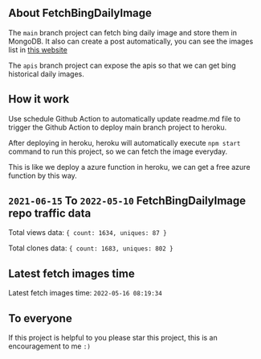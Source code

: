## About FetchBingDailyImage

The `main` branch project can fetch bing daily image and store them in MongoDB.
It also can create a post automatically, you can see the images list in [this website](https://oursalbum.netlify.app)

The `apis` branch project can expose the apis so that we can get bing historical daily images.

## How it work

Use schedule Github Action to automatically update readme.md file to trigger the Github Action to deploy main branch project to heroku.

After deploying in heroku, heroku will automatically execute `npm start` command to run this project, so we can fetch the image everyday.

This is like we deploy a azure function in heroku, we can get a free azure function by this way.

## `2021-06-15` To `2022-05-10` FetchBingDailyImage repo traffic data

Total views data: `{ count: 1634, uniques: 87 }`

Total clones data: `{ count: 1683, uniques: 802 }`

## Latest fetch images time

Latest fetch images time: `2022-05-16 08:19:34`

## To everyone

If this project is helpful to you please star this project, this is an encouragement to me `:)`



